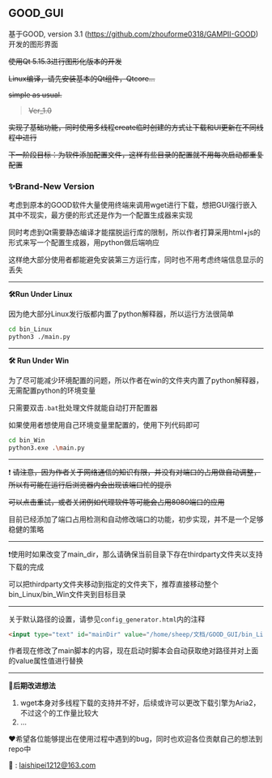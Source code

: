 ## GOOD_GUI

基于GOOD, version 3.1 (https://github.com/zhouforme0318/GAMPII-GOOD) 开发的图形界面

~~使用Qt 5.15.3进行图形化版本的开发~~

~~Linux编译，请先安装基本的Qt组件，Qtcore...~~

~~simple as usual.~~

> ~~Ver_1.0~~

~~实现了基础功能，同时使用多线程create临时创建的方式让下载和UI更新在不同线程中进行~~

~~下一阶段目标：为软件添加配置文件，这样有些目录的配置就不用每次启动都重复配置~~

### :sparkles:Brand-New Version

考虑到原本的GOOD软件大量使用终端来调用wget进行下载，想把GUI强行嵌入其中不现实，最方便的形式还是作为一个配置生成器来实现

同时考虑到Qt需要静态编译才能摆脱运行库的限制，所以作者打算采用html+js的形式来写一个配置生成器，用python做后端响应

这样绝大部分使用者都能避免安装第三方运行库，同时也不用考虑终端信息显示的丢失

---

**🛠️Run Under Linux**

因为绝大部分Linux发行版都内置了python解释器，所以运行方法很简单

```bash
cd bin_Linux
python3 ./main.py
```

---

**🛠️ Run Under Win**

为了尽可能减少环境配置的问题，所以作者在win的文件夹内置了python解释器，无需配置python的环境变量

只需要双击`.bat`批处理文件就能自动打开配置器

如果使用者想使用自己环境变量里配置的，使用下列代码即可

```bash
cd bin_Win
python3.exe .\main.py
```

---

:exclamation: ~~请注意，因为作者关于网络通信的知识有限，并没有对端口的占用做自动调整，所以有可能在运行后浏览器内会出现该端口忙的提示~~

~~可以点击重试，或者关闭例如代理软件等可能会占用8080端口的应用~~

目前已经添加了端口占用检测和自动修改端口的功能，初步实现，并不是一个足够稳健的策略

---

:exclamation:使用时如果改变了main_dir，那么请确保当前目录下存在thirdparty文件夹以支持下载的完成

​	 可以把thirdparty文件夹移动到指定的文件夹下，推荐直接移动整个bin_Linux/bin_Win文件夹到目标目录

---

关于默认路径的设置，请参见`config_generator.html`内的注释

```html
<input type="text" id="mainDir" value="/home/sheep/文档/GOOD_GUI/bin_Linux">
```

作者现在修改了main脚本的内容，现在启动时脚本会自动获取绝对路径并对上面的value属性值进行替换

---

**:rocket:后期改进想法**

1. wget本身对多线程下载的支持并不好，后续或许可以更改下载引擎为Aria2，不过这个的工作量比较大
2. ...

:heart:希望各位能够提出在使用过程中遇到的bug，同时也欢迎各位贡献自己的想法到repo中

:e-mail: : laishipei1212@163.com
